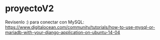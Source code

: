 # proyectoV2
Revisenlo :)
para conectar con MySQL: https://www.digitalocean.com/community/tutorials/how-to-use-mysql-or-mariadb-with-your-django-application-on-ubuntu-14-04

